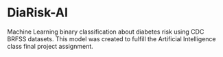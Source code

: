 # DiaRisk-AI
Machine Learning binary classification about diabetes risk using CDC BRFSS datasets. This model was created to fulfill the Artificial Intelligence ​​class final project assignment.
